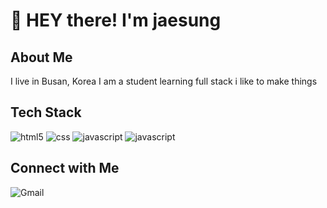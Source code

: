 # :wave: HEY there! I'm jaesung 

## About Me
I live in Busan, Korea
I am a student learning full stack
i like to make things

## Tech Stack
![html5](https://img.shields.io/badge/html5-E34F26?style=for-the-badge&logo=html5&logoColor=white)
![css](https://img.shields.io/badge/javascript-F7DF1E?style=for-the-badge&logo=javascript&logoColor=black)
![javascript](https://img.shields.io/badge/javascript-F7DF1E?style=for-the-badge&logo=javascript&logoColor=black)
![javascript](https://img.shields.io/badge/javascript-F7DF1E?style=for-the-badge&logo=javascript&logoColor=black)
## Connect with Me
![Gmail](https://img.shields.io/badge/Gmail%3A%20richdad6208%40gmail.com-red?style=for-the-badge)


